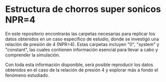 # Estructura de chorros super sonicos NPR=4
En este repositorio encontrarás las carpetas necesarias para replicar los datos obtenidos en un caso específico de estudio, donde se investigó una relación de presión de 4 (NPR=4). Estas carpetas incluyen "0", "system" y "constant", las cuales contienen información esencial para llevar a cabo y comprender la simulación.

Con toda esta información disponible, será posible reproducir los datos obtenidos en el caso de la relación de presión 4 y explorar más a fondo el fenómeno estudiado. 
